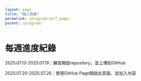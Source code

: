 ```yaml
---
layout: page
title: "個人頁面"
permalink: /program/self_page/
parent: /program/
---
```

# 每週進度紀錄
2025.07.13-2025.07.19：練習開啟repository，並上傳到GitHub

2025.07.20-2025.07.26：使用GitHub Page開啟此頁面，並加入內容